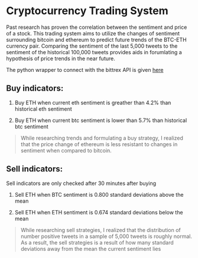 # Cryptocurrency Trading System


Past research has proven the correlation between the sentiment and price of a stock. This trading system aims to utilize the changes of sentiment surrounding bitcoin and ethereum to predict future trends of the BTC-ETH currency pair. Comparing the sentiment of the last 5,000 tweets to the sentiment of the historical 100,000 tweets provides aids in forumlating a hypothesis of price trends in the near future. 

The python wrapper to connect with the bittrex API is given [here](https://github.com/ndri/python-bittrex)

## Buy indicators: 

   1. Buy ETH when current eth sentiment is greather than 4.2% than historical eth sentiment
   
   2. Buy ETH when current btc sentiment is lower than 5.7% than historical btc sentiment
   
   > While researching trends and formulating a buy strategy, I realized that the price change of ethereum is less resistant to changes in sentiment when compared to bitcoin. 
   
   
## Sell indicators: 

Sell indicators are only checked after 30 minutes after buying

   1. Sell ETH when BTC sentiment is 0.800 standard deviations above the mean
   
   2. Sell ETH when ETH sentiment is 0.674 standard deviations below the mean
   
   
   > While researching sell strategies, I realized that the distribution of number positive tweets in a sample of 5,000 tweets is roughly normal. As a result, the sell strategies is a result of how many standard deviations away from the mean the current sentiment lies
